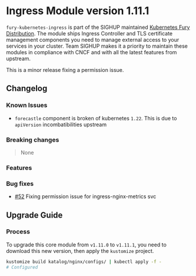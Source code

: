 # Ingress Module version 1.11.1

`fury-kubernetes-ingress` is part of the SIGHUP maintained [Kubernetes
Fury Distribution](https://github.com/sighupio/fury-distribution). The
module ships Ingress Controller and TLS certificate management
components you need to manage external access to your services in your
cluster. Team SIGHUP makes it a priority to maintain these modules in
compliance with CNCF and with all the latest features from upstream.

This is a minor release fixing a permission issue.

## Changelog

### Known Issues

- `forecastle` component is broken of kubernetes `1.22`. This is due to `apiVersion` incombatibilities upstream

### Breaking changes
> None
### Features
### Bug fixes
* [#52](https://github.com/sighupio/fury-kubernetes-ingress/pull/52)  Fixing permission issue for ingress-nginx-metrics svc


## Upgrade Guide

### Process

To upgrade this core module from `v1.11.0` to `v1.11.1`, you need to download this new version, then apply the `kustomize` project.

```bash
kustomize build katalog/nginx/configs/ | kubectl apply -f -
# Configured
```
